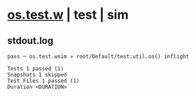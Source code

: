 # [os.test.w](../../../../../../examples/tests/sdk_tests/util/os.test.w) | test | sim

## stdout.log
```log
pass ─ os.test.wsim » root/Default/test:util.os() inflight

Tests 1 passed (1)
Snapshots 1 skipped
Test Files 1 passed (1)
Duration <DURATION>
```

